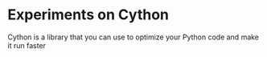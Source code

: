 # Experiments on Cython


Cython is a library that you can use to optimize your Python code and make it run faster